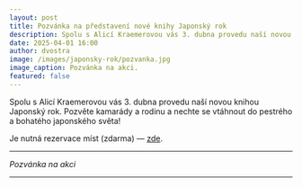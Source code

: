 ```yaml
---
layout: post
title: Pozvánka na představení nové knihy Japonský rok
description: Spolu s Alicí Kraemerovou vás 3. dubna provedu naší novou knihou Japonský rok.
date: 2025-04-01 16:00
author: dvostra
image: /images/japonsky-rok/pozvanka.jpg
image_caption: Pozvánka na akci.
featured: false
---
```


Spolu s Alicí Kraemerovou vás 3. dubna provedu naší novou knihou Japonský rok. Pozvěte kamarády a rodinu a nechte se vtáhnout do pestrého a bohatého japonského světa!

Je nutná rezervace míst (zdarma) — [zde](https://www.nm.cz/naprstkovo-muzeum-asijskych-africkych-a-americkych-kultur/japonsky-rok2).

---

<div class="gallery-box">
  <div class="gallery">
    <img src="{{site.baseurl}}/images/japonsky-rok/pozvanka.jpg" loading="lazy" alt="">
  </div>
  <em>Pozvánka na akci</em>
</div>

---
